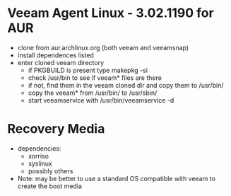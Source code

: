 # Veeam Agent Linux - 3.02.1190 for AUR

- clone from aur.archlinux.org (both veeam and veeamsnap)
- install dependences listed
- enter cloned veeam directory
  - if PKGBUILD is present type makepkg -si
  - check /usr/bin to see if veeam* files are there
  - if not, find them in the veeam cloned dir and copy them to /usr/bin/
  - copy the veeam* from /usr/bin/ to /usr/sbin/
  - start veeamservice with /usr/bin/veeamservice -d


# Recovery Media
- dependencies:
  - xorriso
  - syslinux
  - possibly others
- Note: may be better to use a standard OS compatible with veeam to create the boot media


